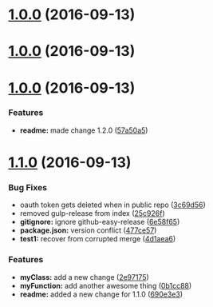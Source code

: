 <a name="1.0.0"></a>
# [1.0.0](https://github.com/ajdruff/github-easy-release/compare/v1.3.0...v1.0.0) (2016-09-13)



<a name="1.0.0"></a>
# [1.0.0](https://github.com/ajdruff/github-easy-release/compare/v1.2.0...v1.0.0) (2016-09-13)



<a name="1.0.0"></a>
# [1.0.0](https://github.com/ajdruff/github-easy-release/compare/v1.1.0...v1.0.0) (2016-09-13)


### Features

* **readme:** made change 1.2.0 ([57a50a5](https://github.com/ajdruff/github-easy-release/commit/57a50a5))



<a name="1.1.0"></a>
# [1.1.0](https://github.com/ajdruff/github-easy-release/compare/3c69d56...v1.1.0) (2016-09-13)


### Bug Fixes

* oauth token gets deleted when in public repo ([3c69d56](https://github.com/ajdruff/github-easy-release/commit/3c69d56))
* removed gulp-release from index ([25c926f](https://github.com/ajdruff/github-easy-release/commit/25c926f))
* **gitignore:** ignore github-easy-release ([6e58f65](https://github.com/ajdruff/github-easy-release/commit/6e58f65))
* **package.json:** version conflict ([477ce57](https://github.com/ajdruff/github-easy-release/commit/477ce57))
* **test1:** recover from corrupted merge ([4d1aea6](https://github.com/ajdruff/github-easy-release/commit/4d1aea6))


### Features

* **myClass:** add a new change ([2e97175](https://github.com/ajdruff/github-easy-release/commit/2e97175))
* **myFunction:** add another awesome thing ([0b1cc88](https://github.com/ajdruff/github-easy-release/commit/0b1cc88))
* **readme:** added a new change for 1.1.0 ([690e3e3](https://github.com/ajdruff/github-easy-release/commit/690e3e3))



